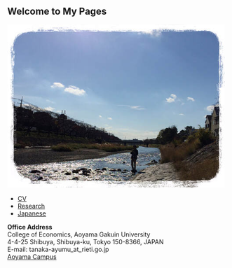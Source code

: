 ## Welcome to My Pages​


![river](river.jpg)


*   [CV](/cv.md)
*   [Research](/research.md)
*   [Japanese](/japanese.md)


**Office Address**   
College of Economics, Aoyama Gakuin University  
4-4-25 Shibuya, Shibuya-ku, Tokyo 150-8366, JAPAN  
E-mail: tanaka-ayumu\_at\_rieti.go.jp  
[Aoyama Campus](https://www.aoyama.ac.jp/en/outline/map_directions.html)  
